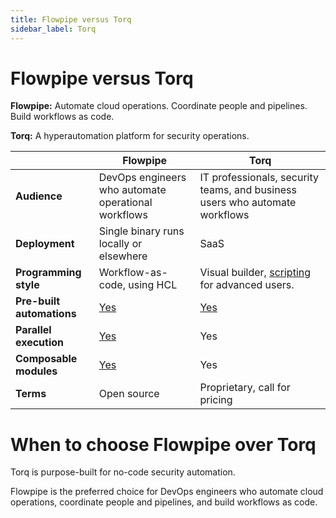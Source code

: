 ```yaml
---
title: Flowpipe versus Torq
sidebar_label: Torq
---
```


# Flowpipe versus Torq


**Flowpipe:** Automate cloud operations. Coordinate people and pipelines. Build workflows as code.


**Torq:** A hyperautomation platform for security operations.  




 | | **Flowpipe** | **Torq** | 
| --- | --- | --- |
| **Audience** | DevOps engineers who automate operational workflows | IT professionals, security teams, and business users who automate workflows |
| **Deployment** | Single binary runs locally or elsewhere | SaaS |
| **Programming style** | Workflow-as-code, using HCL | Visual builder, <a href="https://learn.torq.io/docs/scripting" target="_blank">scripting</a> for advanced users. |
| **Pre-built automations** | <a href="https://hub.powerpipe.io" target="_blank">Yes</a> | <a href="https://torq.io/integrations/" target="_blank">Yes</a> |
| **Parallel execution** | <a href="https://flowpipe.io/docs/build/write-pipelines/iteration#for_each" target="_blank">Yes</a> | Yes |
| **Composable modules** | <a href="https://flowpipe.io/docs/build/mod-dependencies" target="_blank">Yes</a> | Yes |
| **Terms** | Open source | Proprietary, call for pricing |

# When to choose Flowpipe over Torq

Torq is purpose-built for no-code security automation.  
  
Flowpipe is the preferred choice for DevOps engineers who automate cloud operations, coordinate people and pipelines, and build workflows as code.

